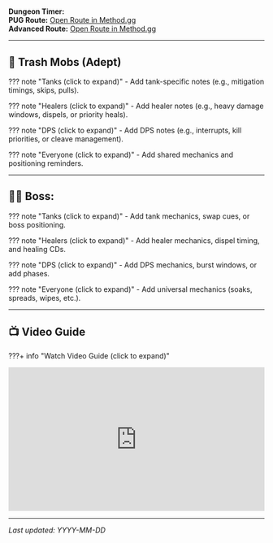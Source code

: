 # <Dungeon Name>

**Dungeon Timer:** <TIMER>  
**PUG Route:** [Open Route in Method.gg](<PUG_URL>)  
**Advanced Route:** [Open Route in Method.gg](<ADV_URL>)

---

## 🧹 Trash Mobs (Adept)

??? note "Tanks (click to expand)"
    - Add tank-specific notes (e.g., mitigation timings, skips, pulls).

??? note "Healers (click to expand)"
    - Add healer notes (e.g., heavy damage windows, dispels, or priority heals).

??? note "DPS (click to expand)"
    - Add DPS notes (e.g., interrupts, kill priorities, or cleave management).

??? note "Everyone (click to expand)"
    - Add shared mechanics and positioning reminders.

---

## 🧑‍💼 Boss: <Boss Name>

??? note "Tanks (click to expand)"
    - Add tank mechanics, swap cues, or boss positioning.

??? note "Healers (click to expand)"
    - Add healer mechanics, dispel timing, and healing CDs.

??? note "DPS (click to expand)"
    - Add DPS mechanics, burst windows, or add phases.

??? note "Everyone (click to expand)"
    - Add universal mechanics (soaks, spreads, wipes, etc.).

---

## 📺 Video Guide

???+ info "Watch Video Guide (click to expand)"
    <div style="position:relative;padding-bottom:56.25%;height:0;overflow:hidden;">
      <iframe 
        src="https://www.youtube.com/embed/<VIDEO_ID>" 
        style="position:absolute;top:0;left:0;width:100%;height:100%;" 
        frameborder="0" allowfullscreen>
      </iframe>
    </div>

---

*Last updated: YYYY-MM-DD*
